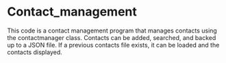 # Contact_management
This code is a contact management program that manages contacts using the contactmanager class. Contacts can be added, searched, and backed up to a JSON file. If a previous contacts file exists, it can be loaded and the contacts displayed.
